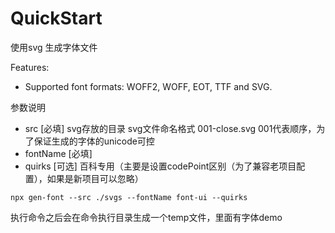 # QuickStart

使用svg 生成字体文件

Features:
- Supported font formats: WOFF2, WOFF, EOT, TTF and SVG.

参数说明
- src [必填] svg存放的目录 svg文件命名格式 001-close.svg  001代表顺序，为了保证生成的字体的unicode可控
- fontName [必填]
- quirks [可选] 百科专用（主要是设置codePoint区别（为了兼容老项目配置），如果是新项目可以忽略）
```
npx gen-font --src ./svgs --fontName font-ui --quirks  
```

执行命令之后会在命令执行目录生成一个temp文件，里面有字体demo